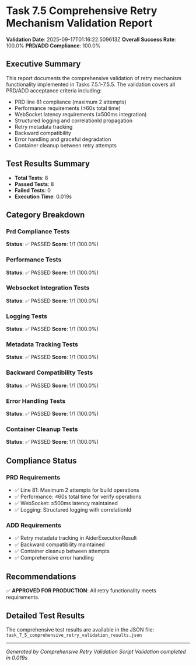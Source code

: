 # Task 7.5 Comprehensive Retry Mechanism Validation Report

**Validation Date**: 2025-09-17T01:16:22.509613Z
**Overall Success Rate**: 100.0%
**PRD/ADD Compliance**: 100.0%

## Executive Summary

This report documents the comprehensive validation of retry mechanism functionality implemented in Tasks 7.5.1-7.5.5. The validation covers all PRD/ADD acceptance criteria including:

- PRD line 81 compliance (maximum 2 attempts)
- Performance requirements (≤60s total time)
- WebSocket latency requirements (≤500ms integration)
- Structured logging and correlationId propagation
- Retry metadata tracking
- Backward compatibility
- Error handling and graceful degradation
- Container cleanup between retry attempts

## Test Results Summary

- **Total Tests**: 8
- **Passed Tests**: 8
- **Failed Tests**: 0
- **Execution Time**: 0.019s

## Category Breakdown

### Prd Compliance Tests
**Status**: ✅ PASSED
**Score**: 1/1 (100.0%)

### Performance Tests
**Status**: ✅ PASSED
**Score**: 1/1 (100.0%)

### Websocket Integration Tests
**Status**: ✅ PASSED
**Score**: 1/1 (100.0%)

### Logging Tests
**Status**: ✅ PASSED
**Score**: 1/1 (100.0%)

### Metadata Tracking Tests
**Status**: ✅ PASSED
**Score**: 1/1 (100.0%)

### Backward Compatibility Tests
**Status**: ✅ PASSED
**Score**: 1/1 (100.0%)

### Error Handling Tests
**Status**: ✅ PASSED
**Score**: 1/1 (100.0%)

### Container Cleanup Tests
**Status**: ✅ PASSED
**Score**: 1/1 (100.0%)

## Compliance Status

### PRD Requirements
- ✅ Line 81: Maximum 2 attempts for build operations
- ✅ Performance: ≤60s total time for verify operations
- ✅ WebSocket: ≤500ms latency maintained
- ✅ Logging: Structured logging with correlationId

### ADD Requirements
- ✅ Retry metadata tracking in AiderExecutionResult
- ✅ Backward compatibility maintained
- ✅ Container cleanup between attempts
- ✅ Comprehensive error handling

## Recommendations

✅ **APPROVED FOR PRODUCTION**: All retry functionality meets requirements.

## Detailed Test Results

The comprehensive test results are available in the JSON file: `task_7_5_comprehensive_retry_validation_results.json`

---
*Generated by Comprehensive Retry Validation Script*
*Validation completed in 0.019s*
